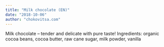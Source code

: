 ```yaml
---
title: "Milk chocolate (EN)"
date: "2018-10-06"
author: "chokovitsa.com"
---
```

Milk chocolate – tender and delicate with pure taste! 
Ingredients: organic cocoa beans, cocoa butter, raw cane sugar, milk powder, vanilla